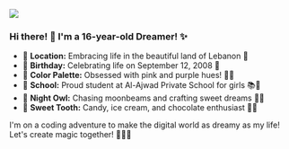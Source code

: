 ![](https://komarev.com/ghpvc/?username=raneemrafaii&style=flat-square&color=ff69b4)

### Hi there! 👋 I'm a 16-year-old Dreamer! ✨

- 🏰 **Location:** Embracing life in the beautiful land of Lebanon 🌟
- 🎂 **Birthday:** Celebrating life on September 12, 2008 🎈
- 💖 **Color Palette:** Obsessed with pink and purple hues! 🌸💜
- 🕌 **School:** Proud student at Al-Ajwad Private School for girls 📚🌠
- 🌙 **Night Owl:** Chasing moonbeams and crafting sweet dreams 🌙🌟
- 🍭 **Sweet Tooth:** Candy, ice cream, and chocolate enthusiast 🍭🍫

I'm on a coding adventure to make the digital world as dreamy as my life! Let's create magic together! 🦄🌈🌟
